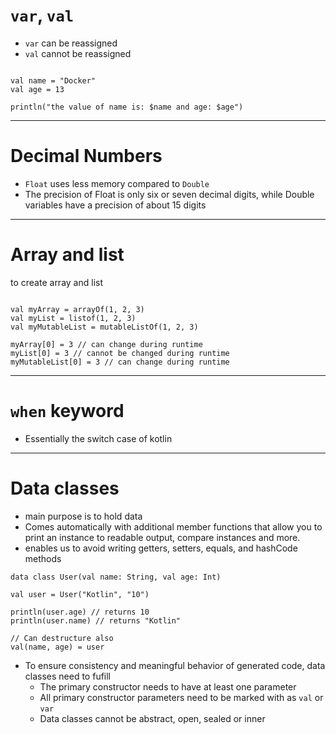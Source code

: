 # `var`, `val`

- `var` can be reassigned
- `val` cannot be reassigned

```

val name = "Docker"
val age = 13

println("the value of name is: $name and age: $age")

```

---

# Decimal Numbers

- `Float` uses less memory compared to `Double`
- The precision of Float is only six or seven decimal digits, while Double variables have a precision of about 15 digits

---

# Array and list

to create array and list

```

val myArray = arrayOf(1, 2, 3)
val myList = listof(1, 2, 3)
val myMutableList = mutableListOf(1, 2, 3)

myArray[0] = 3 // can change during runtime
myList[0] = 3 // cannot be changed during runtime
myMutableList[0] = 3 // can change during runtime

```

---


# `when` keyword

- Essentially the switch case of kotlin


---

# Data classes

- main purpose is to hold data
- Comes automatically with additional member functions that allow you to print an instance to readable output, compare instances and more.
- enables us to avoid writing getters, setters, equals, and hashCode methods

```
data class User(val name: String, val age: Int)

val user = User("Kotlin", "10")

println(user.age) // returns 10
println(user.name) // returns "Kotlin"

// Can destructure also
val(name, age) = user

```

- To ensure consistency and meaningful behavior of generated code, data classes need to fufill
  - The primary constructor needs to have at least one parameter
  - All primary constructor parameters need to be marked with as `val` or `var`
  - Data classes cannot be abstract, open, sealed or inner